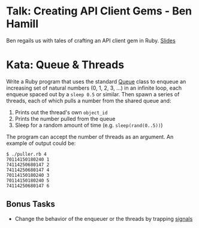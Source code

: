 # Talk: Creating API Client Gems - Ben Hamill

Ben regails us with tales of crafting an API client gem in Ruby. [Slides](http://bdh-api-slides.herokuapp.com/#1)

# Kata: Queue & Threads

Write a Ruby program that uses the standard [Queue][Q] class to enqueue an
increasing set of natural numbers (0, 1, 2, 3, ...) in an infinite loop, each
enqueue spaced out by a `sleep 0.5` or similar. Then spawn a series of
threads, each of which pulls a number from the shared queue and:

 [Q]: http://www.ruby-doc.org/stdlib-1.9.3/libdoc/thread/rdoc/Queue.html

 1. Prints out the thread's own `object_id`
 2. Prints the number pulled from the queue
 3. Sleep for a random amount of time (e.g. `sleep(rand(0..5))`)

The program can accept the number of threads as an argument. An example of
output could be:

    $ ./puller.rb 4
    70114150180240 1
    74114250680147 2
    74114250680147 4
    70114150180240 3
    70114150180240 5
    74114250680147 6

## Bonus Tasks

 * Change the behavior of the enqueuer or the threads by trapping [signals](http://www.ruby-doc.org/core-1.9.3/Signal.html)
